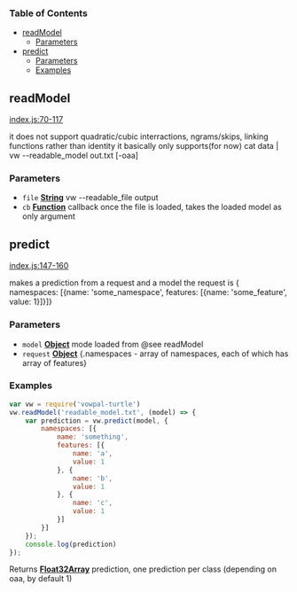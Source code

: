 <!-- Generated by documentation.js. Update this documentation by updating the source code. -->

### Table of Contents

-   [readModel][1]
    -   [Parameters][2]
-   [predict][3]
    -   [Parameters][4]
    -   [Examples][5]

## readModel

[index.js:70-117][6]

it does not support quadratic/cubic interractions, ngrams/skips, linking functions rather than identity
it basically only supports(for now) cat data | vw --readable_model out.txt [-oaa]

### Parameters

-   `file` **[String][7]** vw --readable_file output
-   `cb` **[Function][8]** callback once the file is loaded, takes the loaded model as only argument

## predict

[index.js:147-160][9]

makes a prediction from a request and a model
the request is { namespaces: \[{name: 'some_namespace', features: [{name: 'some_feature', value: 1}]}]}

### Parameters

-   `model` **[Object][10]** mode loaded from @see readModel
-   `request` **[Object][10]** {.namespaces - array of namespaces, each of which has array of features}

### Examples

```javascript
var vw = require('vowpal-turtle')
vw.readModel('readable_model.txt', (model) => {
    var prediction = vw.predict(model, {
        namespaces: [{
            name: 'something',
            features: [{
                name: 'a',
                value: 1
            }, {
                name: 'b',
                value: 1
            }, {
                name: 'c',
                value: 1
            }]
        }]
    });
    console.log(prediction)
});
```

Returns **[Float32Array][11]** prediction, one prediction per class (depending on oaa, by default 1)

[1]: #readmodel

[2]: #parameters

[3]: #predict

[4]: #parameters-1

[5]: #examples

[6]: https://github.com/jackdoe/turtlejs/blob/b21a0a0d19d42c12062fdf2f8f34744797867470/index.js#L70-L117 "Source code on GitHub"

[7]: https://developer.mozilla.org/docs/Web/JavaScript/Reference/Global_Objects/String

[8]: https://developer.mozilla.org/docs/Web/JavaScript/Reference/Statements/function

[9]: https://github.com/jackdoe/turtlejs/blob/b21a0a0d19d42c12062fdf2f8f34744797867470/index.js#L147-L160 "Source code on GitHub"

[10]: https://developer.mozilla.org/docs/Web/JavaScript/Reference/Global_Objects/Object

[11]: https://developer.mozilla.org/docs/Web/JavaScript/Reference/Global_Objects/Float32Array
